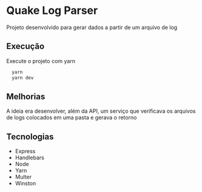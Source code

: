 
# Quake Log Parser

Projeto desenvolvido para gerar dados a partir de um arquivo de log


## Execução

Execute o projeto com yarn

```bash
  yarn 
  yarn dev
```
    
## Melhorias

A ideia era desenvolver, além da API, um serviço que verificava os arquivos de logs colocados em uma pasta e gerava o retorno


## Tecnologias

- Express
- Handlebars
- Node
- Yarn
- Multer
- Winston

